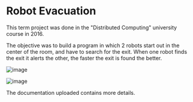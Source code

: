 # Robot Evacuation
This term project was done in the "Distributed Computing" university course in 2016.

The objective was to build a program in which 2 robots start out in the center of the room, and have to search for the exit. When one robot finds the exit it alerts the other, the faster the exit is found the better.

![image](https://user-images.githubusercontent.com/96930162/147999899-b0c27185-760d-4ee5-9b4f-5a0ca4f7be27.png)

![image](https://user-images.githubusercontent.com/96930162/147999928-b197d621-7efb-4b89-81e3-0f9cdd898d69.png)

The documentation uploaded contains more details.
